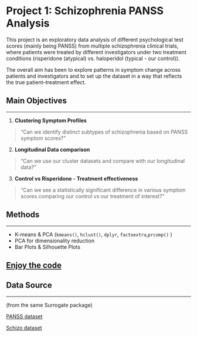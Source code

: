 # Project 1: Schizophrenia PANSS Analysis

This project is an exploratory data analysis of different psychological test scores (mainly being PANSS) from multiple schizophrenia clinical trials, where patients were treated by different investigators under two treatment conditions (risperidone (atypical) vs. haloperidol (typical - our control)). 

The overall aim has been to explore patterns in symptom change across patients and investigators and to set up the dataset in a way that reflects the true patient–treatment effect.

## Main Objectives 
---
1. **Clustering Symptom Profiles**
> “Can we identify distinct subtypes of schizophrenia based on PANSS symptom scores?”
2. **Longitudinal Data comparison**
> “Can we use our cluster datasets and compare with our longitudinal data?”
3. **Control vs Risperidone - Treatment effectiveness**
> “Can we see a statistically significant difference in various symptom scores comparing our control vs our treatment of interest?”

## Methods
---
- K-means & PCA (`kmeans()`, `hclust()`, `dplyr`, `factoextra`,`prcomp()` )
- PCA for dimensionality reduction
- Bar Plots & Silhouette Plots

## [Enjoy the code](https://github.com/yurim-nam/healthlytics/blob/main/docs/PANSS_Analysis/PANSS_Analysis_book.html)

## Data Source 
---
(from the same Surrogate package)

[PANSS dataset](https://r-packages.io/datasets/PANSS)

[Schizo dataset](https://r-packages.io/datasets/Schizo)
